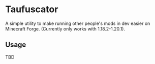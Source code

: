 # Taufuscator

A simple utility to make running other people's mods in dev easier on Minecraft Forge. (Currently only works with 1.18.2-1.20.1).

## Usage

TBD